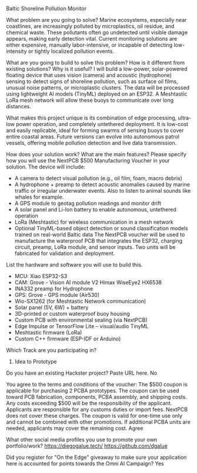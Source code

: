 Baltic Shoreline Pollution Monitor

What problem are you going to solve?
Marine ecosystems, especially near coastlines, are increasingly polluted by microplastics, oil residue, and chemical waste. These pollutants often go undetected until visible damage appears, making early detection vital. Current monitoring solutions are either expensive, manually labor-intensive, or incapable of detecting low-intensity or tightly localized pollution events.

What are you going to build to solve this problem? How is it different from existing solutions? Why is it useful?
I will build a low-power, solar-powered floating device that uses vision (camera) and acoustic (hydrophone) sensing to detect signs of shoreline pollution, such as surface oil films, unusual noise patterns, or microplastic clusters. The data will be processed using lightweight AI models (TinyML) deployed on an ESP32. A Meshtastic LoRa mesh network will allow these buoys to communicate over long distances.

What makes this project unique is its combination of edge processing, ultra-low power operation, and completely untethered deployment. It is low-cost and easily replicable, ideal for forming swarms of sensing buoys to cover entire coastal areas. Future versions can evolve into autonomous patrol vessels, offering mobile pollution detection and live data transmission.

How does your solution work? What are the main features? Please specify how you will use the NextPCB $500 Manufacturing Voucher in your solution.
The device will include:
- A camera to detect visual pollution (e.g., oil film, foam, macro debris)
- A hydrophone + preamp to detect acoustic anomalies caused by marine traffic or irregular underwater events. Also to listen to animal sounds like whales for example.
- A GPS module to geotag pollution readings and monitor drift
- A solar panel and Li-Ion battery to enable autonomous, untethered operation
- LoRa (Meshtastic) for wireless communication in a mesh network
- Optional TinyML-based object detection or sound classification models trained on real-world Baltic data
The NextPCB voucher will be used to manufacture the waterproof PCB that integrates the ESP32, charging circuit, preamp, LoRa module, and sensor inputs. Two units will be fabricated for validation and deployment.

List the hardware and software you will use to build this.
- MCU: Xiao ESP32-S3
- CAM: Grove - Vision AI module V2 Himax WiseEye2 HX6538
- INA332 preamp for Hydrophone
- GPS: Grove - GPS module (Air530)
- Wio-SX1262 (for Meshtastic Network communication)
- Solar panel (5V, 6W) + battery
- 3D-printed or custom waterproof buoy housing
- Custom PCB with environmental sealing (via NextPCB)
- Edge Impulse or TensorFlow Lite – visual/audio TinyML
- Meshtastic firmware (LoRa)
- Custom C++ firmware (ESP-IDF or Arduino)

Which Track are you participating in?
1. Idea to Prototype

Do you have an existing Hackster project? Paste URL here.
No

You agree to the terms and conditions of the voucher: The $500 coupon is applicable for purchasing 2 PCBA prototypes. The coupon can be used toward PCB fabrication, components, PCBA assembly, and shipping costs. Any costs exceeding $500 will be the responsibility of the applicant. Applicants are responsible for any customs duties or import fees. NextPCB does not cover these charges. The coupon is valid for one-time use only and cannot be combined with other promotions. If additional PCBA units are needed, applicants may cover the remaining cost.
Agree

What other social media profiles you use to promote your own portfolio/work?
https://diegogalue.tech/ https://github.com/dgalue

Did you register for "On the Edge" giveaway to make sure your application here is accounted for points towards the Omni AI Campaign?
Yes
